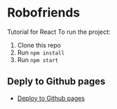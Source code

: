 # Robofriends
Tutorial for React
To run the project:

1. Clone this repo
2. Run `npm install`
3. Run `npm start`

## Deply to Github pages
* [Deploy to Github pages](https://create-react-app.dev/docs/deployment/#github-pages)